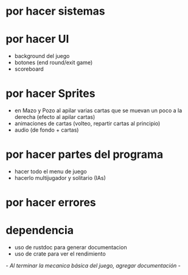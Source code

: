 # por hacer sistemas

# por hacer UI
- background del juego
- botones (end round/exit game)
- scoreboard

# por hacer Sprites
- en Mazo y Pozo al apilar varias cartas que se muevan un poco a la derecha (efecto al apilar cartas)
- animaciones de cartas (volteo, repartir cartas al principio)
- audio (de fondo + cartas)

# por hacer partes del programa
- hacer todo el menu de juego
- hacerlo multijugador y solitario (IAs)

# por hacer errores

# dependencia
- uso de rustdoc para generar documentacion
- uso de crate para ver el rendimiento

_- Al terminar la mecanica básica del juego, agregar documentación -_